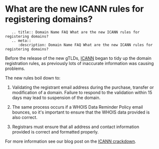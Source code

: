 # What are the new ICANN rules for registering domains?

```eval_rst
   .. title:: Domain Name FAQ What are the new ICANN rules for registering domains?
   .. meta::
      :description: Domain Name FAQ What are the new ICANN rules for registering domains?
```


Before the release of the new gTLDs, [ICANN](/domains/domains/faqs/who-are-icann) began to tidy up the domain registration rules, as previously lots of inaccurate information was causing problems.


The new rules boil down to:


1. Validating the registrant email address during the purchase, transfer or modification of a domain. Failure to respond to the validation within 15 days may lead to suspension of the domain.


2. The same process occurs if a WHOIS Data Reminder Policy email bounces, so it's important to ensure that the WHOIS data provided is also correct.


3. Registrars must ensure that all address and contact information provided is correct and formatted properly.


For more information see our blog post on the [ICANN crackdown](http://www.ukfast.co.uk/blog/2014/01/28/the-big-domain-crackdown-keep-your-domain-details-up-to-date/).

